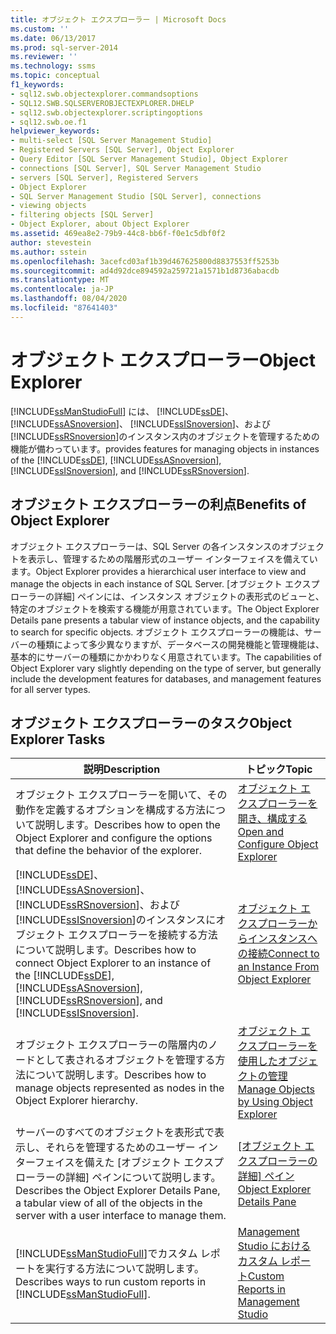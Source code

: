 ```yaml
---
title: オブジェクト エクスプローラー | Microsoft Docs
ms.custom: ''
ms.date: 06/13/2017
ms.prod: sql-server-2014
ms.reviewer: ''
ms.technology: ssms
ms.topic: conceptual
f1_keywords:
- sql12.swb.objectexplorer.commandsoptions
- SQL12.SWB.SQLSERVEROBJECTEXPLORER.DHELP
- sql12.swb.objectexplorer.scriptingoptions
- sql12.swb.oe.f1
helpviewer_keywords:
- multi-select [SQL Server Management Studio]
- Registered Servers [SQL Server], Object Explorer
- Query Editor [SQL Server Management Studio], Object Explorer
- connections [SQL Server], SQL Server Management Studio
- servers [SQL Server], Registered Servers
- Object Explorer
- SQL Server Management Studio [SQL Server], connections
- viewing objects
- filtering objects [SQL Server]
- Object Explorer, about Object Explorer
ms.assetid: 469ea8e2-79b9-44c8-bb6f-f0e1c5dbf0f2
author: stevestein
ms.author: sstein
ms.openlocfilehash: 3acefcd03af1b39d467625800d8837553ff5253b
ms.sourcegitcommit: ad4d92dce894592a259721a1571b1d8736abacdb
ms.translationtype: MT
ms.contentlocale: ja-JP
ms.lasthandoff: 08/04/2020
ms.locfileid: "87641403"
---
```

# <a name="object-explorer"></a><span data-ttu-id="da756-102">オブジェクト エクスプローラー</span><span class="sxs-lookup"><span data-stu-id="da756-102">Object Explorer</span></span>
  [!INCLUDE[ssManStudioFull](../../includes/ssmanstudiofull-md.md)] <span data-ttu-id="da756-103">には、 [!INCLUDE[ssDE](../../includes/ssde-md.md)]、 [!INCLUDE[ssASnoversion](../../includes/ssasnoversion-md.md)]、 [!INCLUDE[ssISnoversion](../../includes/ssisnoversion-md.md)]、および [!INCLUDE[ssRSnoversion](../../includes/ssrsnoversion-md.md)]のインスタンス内のオブジェクトを管理するための機能が備わっています。</span><span class="sxs-lookup"><span data-stu-id="da756-103">provides features for managing objects in instances of the [!INCLUDE[ssDE](../../includes/ssde-md.md)], [!INCLUDE[ssASnoversion](../../includes/ssasnoversion-md.md)], [!INCLUDE[ssISnoversion](../../includes/ssisnoversion-md.md)], and [!INCLUDE[ssRSnoversion](../../includes/ssrsnoversion-md.md)].</span></span>  
  
## <a name="benefits-of-object-explorer"></a><span data-ttu-id="da756-104">オブジェクト エクスプローラーの利点</span><span class="sxs-lookup"><span data-stu-id="da756-104">Benefits of Object Explorer</span></span>  
 <span data-ttu-id="da756-105">オブジェクト エクスプローラーは、SQL Server の各インスタンスのオブジェクトを表示し、管理するための階層形式のユーザー インターフェイスを備えています。</span><span class="sxs-lookup"><span data-stu-id="da756-105">Object Explorer provides a hierarchical user interface to view and manage the objects in each instance of SQL Server.</span></span> <span data-ttu-id="da756-106">[オブジェクト エクスプローラーの詳細] ペインには、インスタンス オブジェクトの表形式のビューと、特定のオブジェクトを検索する機能が用意されています。</span><span class="sxs-lookup"><span data-stu-id="da756-106">The Object Explorer Details pane presents a tabular view of instance objects, and the capability to search for specific objects.</span></span> <span data-ttu-id="da756-107">オブジェクト エクスプローラーの機能は、サーバーの種類によって多少異なりますが、データベースの開発機能と管理機能は、基本的にサーバーの種類にかかわりなく用意されています。</span><span class="sxs-lookup"><span data-stu-id="da756-107">The capabilities of Object Explorer vary slightly depending on the type of server, but generally include the development features for databases, and management features for all server types.</span></span>  
  
## <a name="object-explorer-tasks"></a><span data-ttu-id="da756-108">オブジェクト エクスプローラーのタスク</span><span class="sxs-lookup"><span data-stu-id="da756-108">Object Explorer Tasks</span></span>  
  
|<span data-ttu-id="da756-109">説明</span><span class="sxs-lookup"><span data-stu-id="da756-109">Description</span></span>|<span data-ttu-id="da756-110">トピック</span><span class="sxs-lookup"><span data-stu-id="da756-110">Topic</span></span>|  
|-----------------|-----------|  
|<span data-ttu-id="da756-111">オブジェクト エクスプローラーを開いて、その動作を定義するオプションを構成する方法について説明します。</span><span class="sxs-lookup"><span data-stu-id="da756-111">Describes how to open the Object Explorer and configure the options that define the behavior of the explorer.</span></span>|[<span data-ttu-id="da756-112">オブジェクト エクスプローラーを開き、構成する</span><span class="sxs-lookup"><span data-stu-id="da756-112">Open and Configure Object Explorer</span></span>](open-and-configure-object-explorer.md)|  
|<span data-ttu-id="da756-113">[!INCLUDE[ssDE](../../includes/ssde-md.md)]、 [!INCLUDE[ssASnoversion](../../includes/ssasnoversion-md.md)]、 [!INCLUDE[ssRSnoversion](../../includes/ssrsnoversion-md.md)]、および [!INCLUDE[ssISnoversion](../../includes/ssisnoversion-md.md)]のインスタンスにオブジェクト エクスプローラーを接続する方法について説明します。</span><span class="sxs-lookup"><span data-stu-id="da756-113">Describes how to connect Object Explorer to an instance of the [!INCLUDE[ssDE](../../includes/ssde-md.md)], [!INCLUDE[ssASnoversion](../../includes/ssasnoversion-md.md)], [!INCLUDE[ssRSnoversion](../../includes/ssrsnoversion-md.md)], and [!INCLUDE[ssISnoversion](../../includes/ssisnoversion-md.md)].</span></span>|[<span data-ttu-id="da756-114">オブジェクト エクスプローラーからインスタンスへの接続</span><span class="sxs-lookup"><span data-stu-id="da756-114">Connect to an Instance From Object Explorer</span></span>](connect-to-an-instance-from-object-explorer.md)|  
|<span data-ttu-id="da756-115">オブジェクト エクスプローラーの階層内のノードとして表されるオブジェクトを管理する方法について説明します。</span><span class="sxs-lookup"><span data-stu-id="da756-115">Describes how to manage objects represented as nodes in the Object Explorer hierarchy.</span></span>|[<span data-ttu-id="da756-116">オブジェクト エクスプローラーを使用したオブジェクトの管理</span><span class="sxs-lookup"><span data-stu-id="da756-116">Manage Objects by Using Object Explorer</span></span>](manage-objects-by-using-object-explorer.md)|  
|<span data-ttu-id="da756-117">サーバーのすべてのオブジェクトを表形式で表示し、それらを管理するためのユーザー インターフェイスを備えた [オブジェクト エクスプローラーの詳細] ペインについて説明します。</span><span class="sxs-lookup"><span data-stu-id="da756-117">Describes the Object Explorer Details Pane, a tabular view of all of the objects in the server with a user interface to manage them.</span></span>|<span data-ttu-id="da756-118">[[オブジェクト エクスプローラーの詳細] ペイン](object-explorer-details-pane.md)</span><span class="sxs-lookup"><span data-stu-id="da756-118">[Object Explorer Details Pane](object-explorer-details-pane.md)</span></span>|  
|<span data-ttu-id="da756-119">[!INCLUDE[ssManStudioFull](../../includes/ssmanstudiofull-md.md)]でカスタム レポートを実行する方法について説明します。</span><span class="sxs-lookup"><span data-stu-id="da756-119">Describes ways to run custom reports in [!INCLUDE[ssManStudioFull](../../includes/ssmanstudiofull-md.md)].</span></span>|[<span data-ttu-id="da756-120">Management Studio におけるカスタム レポート</span><span class="sxs-lookup"><span data-stu-id="da756-120">Custom Reports in Management Studio</span></span>](custom-reports-in-management-studio.md)|  
  
  
